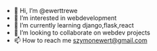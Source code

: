 - 👋 Hi, I’m @ewerttrewe
- 👀 I’m interested in webdevelopment
- 🌱 I’m currently learning django,flask,react
- 💞️ I’m looking to collaborate on webdev projects
- 📫 How to reach me szymonewert@gmail.com

<!---
ewerttrewe/ewerttrewe is a ✨ special ✨ repository because its `README.md` (this file) appears on your GitHub profile.
You can click the Preview link to take a look at your changes.
--->
